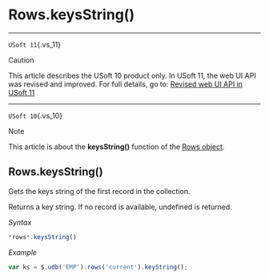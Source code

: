 # Rows.keysString()



----

`USoft 11`{.vs_11}

> [!CAUTION]
> This article describes the USoft 10 product only.
> In USoft 11, the web UI API was revised and improved. For full details, go to:
> [Revised web UI API in USoft 11](/docs/Web%20and%20app%20UIs/UDB%20udb/Revised%20web%20UI%20API%20in%20USoft%2011.md)

----

`USoft 10`{.vs_10}

> [!NOTE]
> This article is about the **keysString()** function of the [Rows object](/docs/Web%20and%20app%20UIs/UDB%20Rows).

## **Rows.keysString()**

Gets the keys string of the first record in the collection.

Returns a key string. If no record is available, undefined is returned.

*Syntax*

```js
*rows*.keysString()
```

*Example*

```js
var ks = $.udb('EMP').rows('current').keyString();
```

 